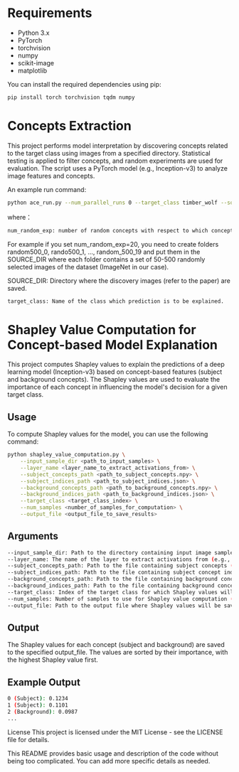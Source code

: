 # Requirements

- Python 3.x
- PyTorch
- torchvision
- numpy
- scikit-image
- matplotlib

You can install the required dependencies using pip:

```bash
pip install torch torchvision tqdm numpy
```


# Concepts Extraction

This project performs model interpretation by discovering concepts related to the target class using images from a specified directory. Statistical testing is applied to filter concepts, and random experiments are used for evaluation. The script uses a PyTorch model (e.g., Inception-v3) to analyze image features and concepts.

An example run command:

```bash
python ace_run.py --num_parallel_runs 0 --target_class timber_wolf --source_dir SOURCE_DIR_foreground --working_dir SAVE_DIR --model_to_run inception_v3 --labels_path imagenet_class_index.json --feature_names Mixed_7c --num_random_exp 20 --max_imgs 50 --min_imgs 30
```
where：
```bash
num_random_exp: number of random concepts with respect to which concept-activaion-vectors
```
For example if you set num_random_exp=20, you need to create folders random500_0, rando500_1, ..., random_500_19 and put them in the SOURCE_DIR where each folder contains a set of 50-500 randomly selected images of the dataset (ImageNet in our case).

SOURCE_DIR: Directory where the discovery images (refer to the paper) are saved. 

```bash
target_class: Name of the class which prediction is to be explained.
```

# Shapley Value Computation for Concept-based Model Explanation

This project computes Shapley values to explain the predictions of a deep learning model (Inception-v3) based on concept-based features (subject and background concepts). The Shapley values are used to evaluate the importance of each concept in influencing the model's decision for a given target class.




## Usage

To compute Shapley values for the model, you can use the following command:
```bash
python shapley_value_computation.py \
    --input_sample_dir <path_to_input_samples> \
    --layer_name <layer_name_to_extract_activations_from> \
    --subject_concepts_path <path_to_subject_concepts.npy> \
    --subject_indices_path <path_to_subject_indices.json> \
    --background_concepts_path <path_to_background_concepts.npy> \
    --background_indices_path <path_to_background_indices.json> \
    --target_class <target_class_index> \
    --num_samples <number_of_samples_for_computation> \
    --output_file <output_file_to_save_results>
```
## Arguments
```bash
--input_sample_dir: Path to the directory containing input image samples.
--layer_name: The name of the layer to extract activations from (e.g., 'Mixed_7c').
--subject_concepts_path: Path to the file containing subject concepts (in .npy format).
--subject_indices_path: Path to the file containing subject concept indices (in .json format).
--background_concepts_path: Path to the file containing background concepts (in .npy format).
--background_indices_path: Path to the file containing background concept indices (in .json format).
--target_class: Index of the target class for which Shapley values will be computed.
--num_samples: Number of samples to use for Shapley value computation (default is 10).
--output_file: Path to the output file where Shapley values will be saved.
```
## Output
The Shapley values for each concept (subject and background) are saved to the specified output_file. The values are sorted by their importance, with the highest Shapley value first.

## Example Output
```bash
0 (Subject): 0.1234
1 (Subject): 0.1101
2 (Background): 0.0987
...
```
License
This project is licensed under the MIT License - see the LICENSE file for details.

This README provides basic usage and description of the code without being too complicated. You can add more specific details as needed.
